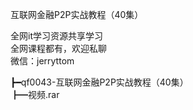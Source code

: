 互联网金融P2P实战教程（40集）

全网it学习资源共享学习<br>全网课程都有，欢迎私聊<br>微信：jerryttom<br>

┣━qf0043-互联网金融P2P实战教程（40集）<br> ┣━视频.rar
